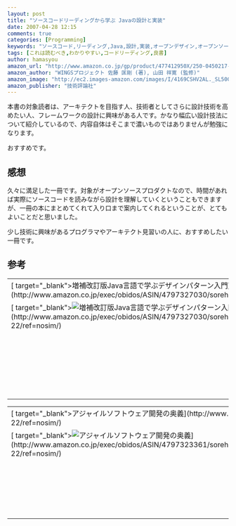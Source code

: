 ```yaml
---
layout: post
title: "ソースコードリーディングから学ぶ Javaの設計と実装"
date: 2007-04-28 12:15
comments: true
categories: [Programming]
keywords: "ソースコード,リーディング,Java,設計,実装,オープンデザイン,オープンソース,4-7741-2950-X"
tags: [これは読むべき,わかりやすい,コードリーディング,良書]
author: hamasyou
amazon_url: "http://www.amazon.co.jp/gp/product/477412950X/250-0450217-6192202?ie=UTF8&tag=sorehabooks-22&linkCode=xm2&camp=247&creativeASIN=477412950X"
amazon_author: "WINGSプロジェクト 佐藤 匡剛 (著), 山田 祥寛 (監修)"
amazon_image: "http://ec2.images-amazon.com/images/I/4169CSHV2AL._SL500_AA300_.jpg"
amazon_publisher: "技術評論社"
---
```


本書の対象読者は、アーキテクトを目指す人、技術者としてさらに設計技術を高めたい人、フレームワークの設計に興味がある人です。かなり幅広い設計技法について紹介しているので、内容自体はそこまで濃いものではありませんが勉強になります。

おすすめです。


<!-- more -->

<h2>感想</h2>

久々に満足した一冊です。対象がオープンソースプロダクトなので、時間があれば実際にソースコードを読みながら設計を理解していくということもできますが、一冊の本にまとめてくれて入り口まで案内してくれるということが、とてもよいことだと思いました。

少し技術に興味があるプログラマやアーキテクト見習いの人に、おすすめしたい一冊です。

<h2>参考</h2>

<div class="rakuten">
<table width="400" border="0" cellpadding="5"><tr><td colspan="2">[ target="_blank">増補改訂版Java言語で学ぶデザインパターン入門](http://www.amazon.co.jp/exec/obidos/ASIN/4797327030/sorehabooks-22/ref=nosim/)</td></tr><tr><td valign="top">[ target="_blank"><img src="http://ecx.images-amazon.com/images/I/513RDBB65YL._SL160_.jpg" border="0" alt="増補改訂版Java言語で学ぶデザインパターン入門" />](http://www.amazon.co.jp/exec/obidos/ASIN/4797327030/sorehabooks-22/ref=nosim/)</td><td valign="top"><font size="-1">結城 浩 <br /><br /><strong>おすすめ平均</strong> <img src="http://g-images.amazon.com/images/G/01/detail/stars-4-5.gif" /><br /><img src="http://g-images.amazon.com/images/G/01/detail/stars-5-0.gif" alt="stars" />Java開発におけるオブジェクト指向の良いお手本<br /><img src="http://g-images.amazon.com/images/G/01/detail/stars-5-0.gif" alt="stars" />最初の何章かを繰り返し読む<br /><img src="http://g-images.amazon.com/images/G/01/detail/stars-5-0.gif" alt="stars" />すばらしいです、当然★５つです。<br /><img src="http://g-images.amazon.com/images/G/01/detail/stars-5-0.gif" alt="stars" />良い本やと思います<br /><img src="http://g-images.amazon.com/images/G/01/detail/stars-5-0.gif" alt="stars" />最高のDP入門書<br /><br />[ target="_blank">Amazonで詳しく見る](http://www.amazon.co.jp/exec/obidos/ASIN/4797327030/sorehabooks-22/ref=nosim/)</font><font size="-2"> by [ >G-Tools](http://www.goodpic.com/mt/aws/index.html)</font></td></tr></table>
</div>

<div class="rakuten">
<table width="400" border="0" cellpadding="5"><tr><td colspan="2">[ target="_blank">アジャイルソフトウェア開発の奥義](http://www.amazon.co.jp/exec/obidos/ASIN/4797323361/sorehabooks-22/ref=nosim/)</td></tr><tr><td valign="top">[ target="_blank"><img src="http://ecx.images-amazon.com/images/I/51YANQY595L._SL160_.jpg" border="0" alt="アジャイルソフトウェア開発の奥義" />](http://www.amazon.co.jp/exec/obidos/ASIN/4797323361/sorehabooks-22/ref=nosim/)</td><td valign="top"><font size="-1">ロバート・C・マーチン 瀬谷 啓介 <br /><br /><strong>おすすめ平均</strong> <img src="http://g-images.amazon.com/images/G/01/detail/stars-5-0.gif" /><br /><img src="http://g-images.amazon.com/images/G/01/detail/stars-5-0.gif" alt="stars" />オブジェクト指向の本質を体系的に記述<br /><img src="http://g-images.amazon.com/images/G/01/detail/stars-4-0.gif" alt="stars" />いい本だとおもいます<br /><img src="http://g-images.amazon.com/images/G/01/detail/stars-5-0.gif" alt="stars" />「奥義」の名に恥じない内容<br /><img src="http://g-images.amazon.com/images/G/01/detail/stars-5-0.gif" alt="stars" />体系だてられた経験的ガイドラインか。<br /><br />[ target="_blank">Amazonで詳しく見る](http://www.amazon.co.jp/exec/obidos/ASIN/4797323361/sorehabooks-22/ref=nosim/)</font><font size="-2"> by [ >G-Tools](http://www.goodpic.com/mt/aws/index.html)</font></td></tr></table>
</div>




